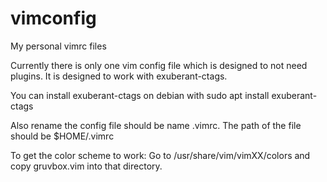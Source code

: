 # vimconfig
My personal vimrc files

Currently there is only one vim config file which is designed to not need plugins. 
It is designed to work with exuberant-ctags.

You can install exuberant-ctags on debian with
sudo apt install exuberant-ctags

Also rename the config file should be name .vimrc. The path of the file should be $HOME/.vimrc

To get the color scheme to work:
Go to /usr/share/vim/vimXX/colors and copy gruvbox.vim into that directory.
